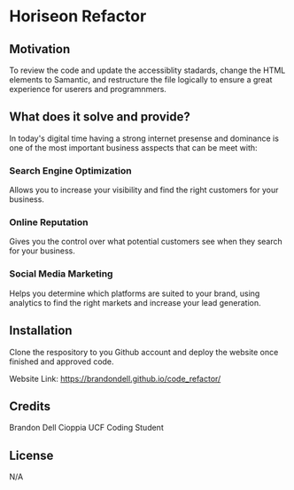 # Horiseon Refactor

## Motivation

To review the code and update the accessiblity stadards, change the HTML elements to Samantic, and restructure the file logically to ensure a great experience for userers and programnmers. 

## What does it solve and provide?
In today's digital time having a strong internet presense and dominance is one of the most important business asspects that can be meet with:

### Search Engine Optimization
Allows you to increase your visibility and find the right customers for your business.

### Online Reputation
Gives you the control over what potential customers see when they search for your business.

### Social Media Marketing
Helps you determine which platforms are suited to your brand, using analytics to find the right markets and increase your lead generation.
           

 ## Installation 
 Clone the respository to you Github account and deploy the website once finished and approved code. 
 
 Website Link: https://brandondell.github.io/code_refactor/

 ## Credits
 Brandon Dell Cioppia UCF Coding Student
 

 ## License
N/A
